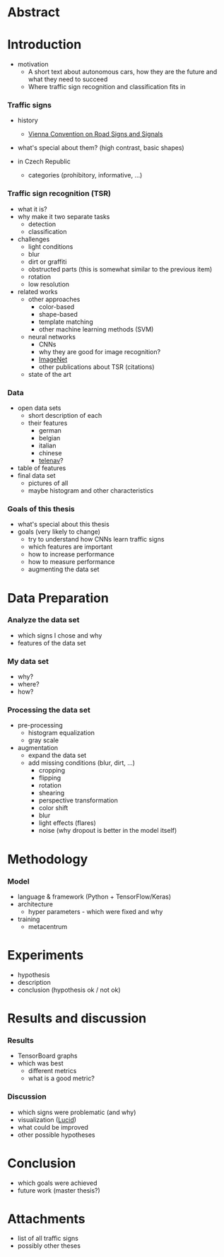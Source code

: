 # Abstract

# Introduction
* motivation
    - A short text about autonomous cars, how they are the future and what they need to succeed
    - Where traffic sign recognition and classification fits in

### Traffic signs
* history
    - [Vienna Convention on Road Signs and Signals](https://en.wikipedia.org/wiki/Vienna_Convention_on_Road_Signs_and_Signals)

* what's special about them? (high contrast, basic shapes)
* in Czech Republic
    - categories (prohibitory, informative, ...)

### Traffic sign recognition (TSR)
* what it is?
* why make it two separate tasks
    - detection
    - classification
* challenges
    - light conditions
    - blur
    - dirt or graffiti
    - obstructed parts (this is somewhat similar to the previous item)
    - rotation
    - low resolution
* related works
    - other approaches
        - color-based
        - shape-based
        - template matching
        - other machine learning  methods (SVM)
    - neural networks
        - CNNs
        - why they are good for image recognition?
        - [ImageNet](http://www.image-net.org/challenges/LSVRC/)
        - other publications about TSR (citations)
    - state of the art

### Data
* open data sets
    - short description of each
    - their features
        - german
        - belgian
        - italian
        - chinese
        - [telenav](https://github.com/Telenav/Telenav.AI)?
* table of features
* final data set
    - pictures of all
    - maybe histogram and other characteristics
    
### Goals of this thesis
* what's special about this thesis
* goals (very likely to change)
    - try to understand how CNNs learn traffic signs
    - which features are important
    - how to increase performance
    - how to measure performance
    - augmenting the data set
    
# Data Preparation

### Analyze the data set
* which signs I chose and why
* features of the data set

### My data set
* why?
* where?
* how?

### Processing the data set
* pre-processing
    - histogram equalization
    - gray scale
* augmentation
    - expand the data set
    - add missing conditions (blur, dirt, ...)
        - cropping
        - flipping
        - rotation
        - shearing
        - perspective transformation
        - color shift
        - blur
        - light effects (flares)
        - noise (why dropout is better in the model itself)


# Methodology

### Model
* language & framework (Python + TensorFlow/Keras)
* architecture
    - hyper parameters - which were fixed and why
* training
    - metacentrum
    
# Experiments

* hypothesis
* description
* conclusion (hypothesis ok / not ok)

# Results and discussion

### Results
* TensorBoard graphs
* which was best
    - different metrics
    - what is a good metric?

### Discussion
* which signs were problematic (and why)
* visualization ([Lucid](https://github.com/tensorflow/lucid))
* what could be improved
* other possible hypotheses

# Conclusion
* which goals were achieved
* future work (master thesis?)

# Attachments
- list of all traffic signs
- possibly other theses

